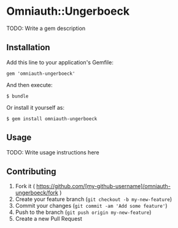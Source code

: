 # Omniauth::Ungerboeck

TODO: Write a gem description

## Installation

Add this line to your application's Gemfile:

    gem 'omniauth-ungerboeck'

And then execute:

    $ bundle

Or install it yourself as:

    $ gem install omniauth-ungerboeck

## Usage

TODO: Write usage instructions here

## Contributing

1. Fork it ( https://github.com/[my-github-username]/omniauth-ungerboeck/fork )
2. Create your feature branch (`git checkout -b my-new-feature`)
3. Commit your changes (`git commit -am 'Add some feature'`)
4. Push to the branch (`git push origin my-new-feature`)
5. Create a new Pull Request
